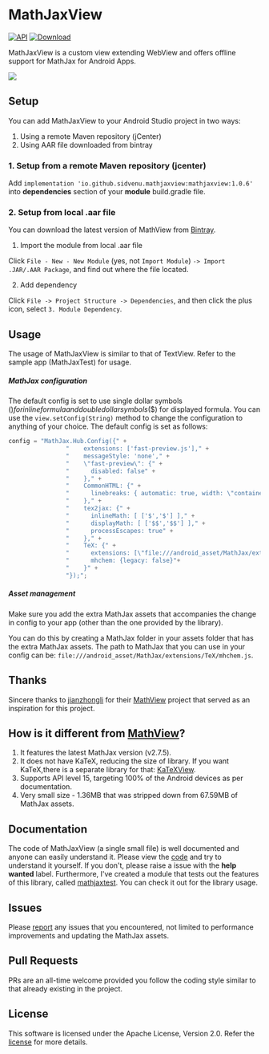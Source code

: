 # MathJaxView
[![API](https://img.shields.io/badge/API-15%2B-brightgreen.svg?style=flat)](https://android-arsenal.com/api?level=15)
[![Download](https://api.bintray.com/packages/sidvenu/maven/MathJaxView/images/download.svg)](https://bintray.com/sidvenu/maven/MathJaxView/_latestVersion)

MathJaxView is a custom view extending WebView and offers offline support for MathJax for Android Apps.

<img src="https://github.com/sidvenu/MathJaxView/blob/master/screenshots/screenshot.gif">

## Setup
You can add MathJaxView to your Android Studio project in two ways:
1. Using a remote Maven repository (jCenter)
1. Using AAR file downloaded from bintray
### 1. Setup from a remote Maven repository (jcenter)

Add `implementation 'io.github.sidvenu.mathjaxview:mathjaxview:1.0.6'` into **dependencies** section of your **module** build.gradle file.

### 2. Setup from local .aar file

You can download the latest version of MathView from [Bintray].

1) Import the module from local .aar file

Click `File - New - New Module` (yes, not `Import Module`) `-> Import .JAR/.AAR Package`, and find out where the file located.

2) Add dependency

Click `File -> Project Structure -> Dependencies`, and then click the plus icon, select `3. Module Dependency`.

## Usage
The usage of MathJaxView is similar to that of TextView. Refer to the sample app (MathJaxTest) for usage.

##### MathJax configuration
The default config is set to use single dollar symbols ($) for inline formula and double dollar symbols ($$) for
displayed formula. You can use the `view.setConfig(String)` method to change the configuration to anything of your
choice. The default config is set as follows:
```java
config = "MathJax.Hub.Config({" +
                "    extensions: ['fast-preview.js']," +
                "    messageStyle: 'none'," +
                "    \"fast-preview\": {" +
                "      disabled: false" +
                "    }," +
                "    CommonHTML: {" +
                "      linebreaks: { automatic: true, width: \"container\" }" +
                "    }," +
                "    tex2jax: {" +
                "      inlineMath: [ ['$','$'] ]," +
                "      displayMath: [ ['$$','$$'] ]," +
                "      processEscapes: true" +
                "    }," +
                "    TeX: {" +
                "      extensions: [\"file:///android_asset/MathJax/extensions/TeX/mhchem.js\"]," +
                "      mhchem: {legacy: false}"+
                "    }" +
                "});";
```


##### Asset management
Make sure you add the extra MathJax assets that accompanies the change in config to your app (other than the one provided by the library). 

You can do this by creating a MathJax folder in your assets folder that has the extra MathJax assets. The path to MathJax that you can use in your config can be: `file:///android_asset/MathJax/extensions/TeX/mhchem.js`. 


## Thanks
Sincere thanks to [jianzhongli] for their [MathView] project
that served as an inspiration for this project.

## How is it  different from [MathView]?
1. It features the latest MathJax version (v2.7.5).
1. It does not have KaTeX, reducing the size of library. If you want KaTeX,there is a separate library for that: [KaTeXView].
1. Supports API level 15, targeting 100% of the Android devices as per documentation.
1. Very small size - 1.36MB that was stripped down from 67.59MB of MathJax assets.

## Documentation
The code of MathJaxView (a single small file) is well documented and anyone can easily understand it.
Please view the [code]
and try to understand it yourself. If you don't, please raise a issue with the **help wanted** label.
Furthermore, I've created a module that tests out the features of this library, called [mathjaxtest]. You can check it out for the library usage.

## Issues
Please [report] any issues that you encountered, not limited to performance improvements and
updating the MathJax assets.

## Pull Requests
PRs are an all-time welcome provided you follow the coding style similar to that already existing in the project.

## License
This software is licensed under the Apache License, Version 2.0. Refer the [license] for more details.

[MathView]: https://github.com/jianzhongli/MathView
[KaTeXView]: https://github.com/sidvenu/KaTeXView
[Bintray]: https://bintray.com/sidvenu/maven/MathJaxView/_latestVersion
[code]: https://github.com/sidvenu/MathJaxView/blob/master/mathjaxview/src/main/java/io/github/sidvenu/mathjaxview/MathJaxView.java
[report]: https://github.com/sidvenu/MathJaxView/issues
[jianzhongli]: https://github.com/jianzhongli
[license]: https://github.com/sidvenu/MathJaxView/blob/master/LICENSE.md*
[mathjaxtest]: https://github.com/sidvenu/MathJaxView/tree/master/mathjaxtest/src/main
